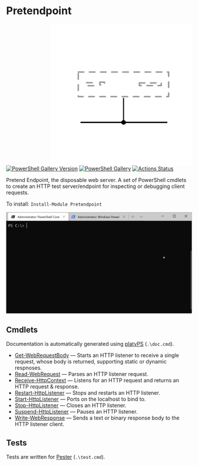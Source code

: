 Pretendpoint
============

<!-- To publish to PowerShell Gallery, commit an update to the .psd1 file -->
<img src="Pretendpoint.svg" alt="Pretendpoint icon" align="right" />

[![PowerShell Gallery Version](https://img.shields.io/powershellgallery/v/Pretendpoint)](https://www.powershellgallery.com/packages/Pretendpoint/)
[![PowerShell Gallery](https://img.shields.io/powershellgallery/dt/Pretendpoint)](https://www.powershellgallery.com/packages/Pretendpoint/)
[![Actions Status](https://github.com/brianary/Pretendpoint/workflows/.NET%20Core/badge.svg)](https://github.com/brianary/Pretendpoint/actions)

Pretend Endpoint, the disposable web server.
A set of PowerShell cmdlets to create an HTTP test server/endpoint for inspecting or debugging client requests.

To install: `Install-Module Pretendpoint`

![example usage of Pretendpoint](Pretendpoint.gif)

Cmdlets
-------

Documentation is automatically generated using [platyPS](https://github.com/PowerShell/platyPS) (`.\doc.cmd`).

- [Get-WebRequestBody](docs/Get-WebRequestBody.md) &mdash;
  Starts an HTTP listener to receive a single request, whose body is returned, supporting static or dynamic respnoses.
- [Read-WebRequest](docs/Read-WebRequest.md) &mdash;
  Parses an HTTP listener request.
- [Receive-HttpContext](docs/Receive-HttpContext.md) &mdash;
  Listens for an HTTP request and returns an HTTP request & response.
- [Restart-HttpListener](docs/Restart-HttpListener.md) &mdash;
  Stops and restarts an HTTP listener.
- [Start-HttpListener](docs/Start-HttpListener.md) &mdash;
  Ports on the localhost to bind to.
- [Stop-HttpListener](docs/Stop-HttpListener.md) &mdash;
  Closes an HTTP listener.
- [Suspend-HttpListener](docs/Suspend-HttpListener.md) &mdash;
  Pauses an HTTP listener.
- [Write-WebResponse](docs/Write-WebResponse.md) &mdash;
  Sends a text or binary response body to the HTTP listener client.

Tests
-----

Tests are written for [Pester](https://github.com/Pester/Pester) (`.\test.cmd`).

